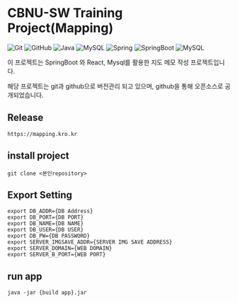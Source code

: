 # CBNU-SW Training Project(Mapping)

![Git](https://img.shields.io/badge/git-%23F05033.svg?style=for-the-badge&logo=git&logoColor=white)
![GitHub](https://img.shields.io/badge/github-%23121011.svg?style=for-the-badge&logo=github&logoColor=white)
![Java](https://img.shields.io/badge/java-%23ED8B00.svg?style=for-the-badge&logo=openjdk&logoColor=white)
![MySQL](https://img.shields.io/badge/mysql-%2300f.svg?style=for-the-badge&logo=mysql&logoColor=white)
![Spring](https://img.shields.io/badge/Spring-%236DB33F.svg?style=for-the-badge&logo=spring&logoColor=white)
![SpringBoot](https://img.shields.io/badge/Spring%20Boot-6DB33F.svg?style=for-the-badge&logo=spring-boot&logoColor=white)
![MySQL](https://img.shields.io/badge/mysql-%2300f.svg?style=for-the-badge&logo=mysql&logoColor=white)

이 프로젝트는 SpringBoot 와 React, Mysql를 활용한 지도 메모 작성 프로젝트입니다.

해당 프로젝트는 git과 github으로 버전관리 되고 있으며, github을 통해 오픈소스로 공개되었습니다.

## Release
    https://mapping.kro.kr

## install project
    git clone <본인repository>

## Export Setting
    export DB_ADDR={DB Address}
    export DB_PORT={DB PORT}
    export DB_NAME={DB NAME}
    export DB_USER={DB USER}
    export DB_PW={DB PASSWORD}
    export SERVER_IMGSAVE_ADDR={SERVER IMG SAVE ADDRESS}
    export SERVER_DOMAIN={WEB DOMAIN}
    export SERVER_B_PORT={WEB PORT}

## run app
    java -jar {build app}.jar
